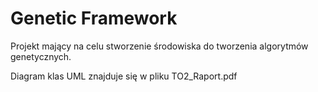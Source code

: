 # Genetic Framework

Projekt mający na celu stworzenie środowiska do tworzenia algorytmów genetycznych.

Diagram klas UML znajduje się w pliku TO2_Raport.pdf
